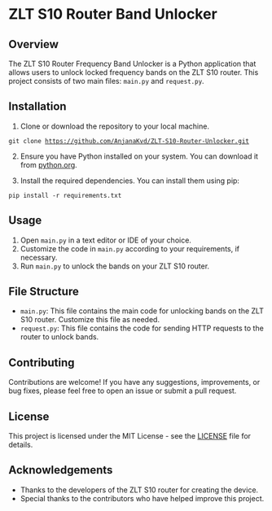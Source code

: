 # ZLT S10 Router Band Unlocker

## Overview
The ZLT S10 Router Frequency Band Unlocker is a Python application that allows users to unlock locked frequency bands on the ZLT S10 router. This project consists of two main files: `main.py` and `request.py`.

## Installation
1. Clone or download the repository to your local machine.

<code>git clone https://github.com/AnjanaKvd/ZLT-S10-Router-Unlocker.git</code>

2. Ensure you have Python installed on your system. You can download it from [python.org](https://www.python.org/downloads/).

3. Install the required dependencies. You can install them using pip:

<code>pip install -r requirements.txt</code>

## Usage
1. Open `main.py` in a text editor or IDE of your choice.
2. Customize the code in `main.py` according to your requirements, if necessary.
3. Run `main.py` to unlock the bands on your ZLT S10 router.

## File Structure
- `main.py`: This file contains the main code for unlocking bands on the ZLT S10 router. Customize this file as needed.
- `request.py`: This file contains the code for sending HTTP requests to the router to unlock bands.

## Contributing
Contributions are welcome! If you have any suggestions, improvements, or bug fixes, please feel free to open an issue or submit a pull request.

## License
This project is licensed under the MIT License - see the [LICENSE](LICENSE) file for details.

## Acknowledgements
- Thanks to the developers of the ZLT S10 router for creating the device.
- Special thanks to the contributors who have helped improve this project.

